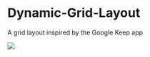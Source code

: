 # Dynamic-Grid-Layout
A grid layout inspired by the Google Keep app

![](DynamicGridLayoutDemo.gif)
